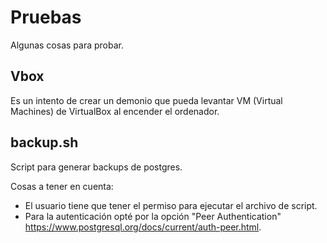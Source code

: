 # Pruebas
Algunas cosas para probar.

## Vbox
Es un intento de crear un demonio que pueda levantar VM (Virtual Machines) de VirtualBox al encender el ordenador.

## backup.sh
Script para generar backups de postgres.

Cosas a tener en cuenta:
* El usuario tiene que tener el permiso para ejecutar el archivo de script.
* Para la autenticación opté por la opción "Peer Authentication" https://www.postgresql.org/docs/current/auth-peer.html.
